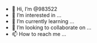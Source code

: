 - 👋 Hi, I’m @983522
- 👀 I’m interested in ...
- 🌱 I’m currently learning ...
- 💞️ I’m looking to collaborate on ...
- 📫 How to reach me ...

<!---
983522/983522 is a ✨ special ✨ repository because its `README.md` (this file) appears on your GitHub profile.
You can click the Preview link to take a look at your changes.
--->

